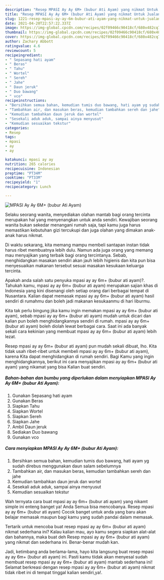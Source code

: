 ```yaml
---
description: "Resep MPASI Ay Ay 6M+ (bubur Ati Ayam) yang nikmat Untuk Jualan"
title: "Resep MPASI Ay Ay 6M+ (bubur Ati Ayam) yang nikmat Untuk Jualan"
slug: 1221-resep-mpasi-ay-ay-6m-bubur-ati-ayam-yang-nikmat-untuk-jualan
date: 2021-04-20T22:57:22.337Z
image: https://img-global.cpcdn.com/recipes/02f09466c90418cf/680x482cq70/mpasi-ay-ay-6m-bubur-ati-ayam-foto-resep-utama.jpg
thumbnail: https://img-global.cpcdn.com/recipes/02f09466c90418cf/680x482cq70/mpasi-ay-ay-6m-bubur-ati-ayam-foto-resep-utama.jpg
cover: https://img-global.cpcdn.com/recipes/02f09466c90418cf/680x482cq70/mpasi-ay-ay-6m-bubur-ati-ayam-foto-resep-utama.jpg
author: Zachary Abbott
ratingvalue: 4.6
reviewcount: 5
recipeingredient:
- " Sepasang hati ayam"
- " Beras"
- " Tahu"
- " Wortel"
- " Sereh"
- " Jahe"
- " Daun jeruk"
- " Duo bawang"
- " vco"
recipeinstructions:
- "Bersihkan semua bahan, kemudian tumis duo bawang, hati ayam yg sudah direbus menggunakan daun salam sebelumnya"
- "Tambahkan air, dan masukan beras, kemudian tambahkan sereh dan jahe"
- "Kemudian tambahkan daun jeruk dan wortel"
- "Sesekali aduk aduk, sampai ainya menyusut"
- "Kemudian sesuaikan tekstur"
categories:
- Resep
tags:
- mpasi
- ay
- ay

katakunci: mpasi ay ay 
nutrition: 265 calories
recipecuisine: Indonesian
preptime: "PT34M"
cooktime: "PT33M"
recipeyield: "1"
recipecategory: Lunch

---
```



![MPASI Ay Ay 6M+ (bubur Ati Ayam)](https://img-global.cpcdn.com/recipes/02f09466c90418cf/680x482cq70/mpasi-ay-ay-6m-bubur-ati-ayam-foto-resep-utama.jpg)

Selaku seorang wanita, menyediakan olahan mantab bagi orang tercinta merupakan hal yang menyenangkan untuk anda sendiri. Kewajiban seorang  wanita bukan sekedar menangani rumah saja, tapi kamu juga harus memastikan kebutuhan gizi tercukupi dan juga olahan yang dimakan anak-anak harus nikmat.

Di waktu  sekarang, kita memang mampu membeli santapan instan tidak harus ribet membuatnya lebih dulu. Namun ada juga orang yang memang mau menyajikan yang terbaik bagi orang tercintanya. Sebab, menghidangkan masakan sendiri akan jauh lebih higienis dan kita pun bisa menyesuaikan makanan tersebut sesuai masakan kesukaan keluarga tercinta. 



Apakah anda salah satu penyuka mpasi ay ay 6m+ (bubur ati ayam)?. Tahukah kamu, mpasi ay ay 6m+ (bubur ati ayam) merupakan sajian khas di Indonesia yang kini disenangi oleh setiap orang dari berbagai tempat di Nusantara. Kalian dapat memasak mpasi ay ay 6m+ (bubur ati ayam) hasil sendiri di rumahmu dan boleh jadi makanan kesukaanmu di hari liburmu.

Kita tak perlu bingung jika kamu ingin memakan mpasi ay ay 6m+ (bubur ati ayam), sebab mpasi ay ay 6m+ (bubur ati ayam) mudah untuk dicari dan kalian pun boleh menghidangkannya sendiri di rumah. mpasi ay ay 6m+ (bubur ati ayam) boleh diolah lewat berbagai cara. Saat ini ada banyak sekali cara kekinian yang membuat mpasi ay ay 6m+ (bubur ati ayam) lebih lezat.

Resep mpasi ay ay 6m+ (bubur ati ayam) pun mudah sekali dibuat, lho. Kita tidak usah ribet-ribet untuk membeli mpasi ay ay 6m+ (bubur ati ayam), karena Kita dapat menghidangkan di rumah sendiri. Bagi Kamu yang ingin menghidangkannya, berikut ini cara menyajikan mpasi ay ay 6m+ (bubur ati ayam) yang nikamat yang bisa Kalian buat sendiri.

<!--inarticleads1-->

##### Bahan-bahan dan bumbu yang diperlukan dalam menyiapkan MPASI Ay Ay 6M+ (bubur Ati Ayam):

1. Gunakan  Sepasang hati ayam
1. Gunakan  Beras
1. Siapkan  Tahu
1. Siapkan  Wortel
1. Siapkan  Sereh
1. Siapkan  Jahe
1. Ambil  Daun jeruk
1. Sediakan  Duo bawang
1. Gunakan  vco




<!--inarticleads2-->

##### Cara menyiapkan MPASI Ay Ay 6M+ (bubur Ati Ayam):

1. Bersihkan semua bahan, kemudian tumis duo bawang, hati ayam yg sudah direbus menggunakan daun salam sebelumnya
1. Tambahkan air, dan masukan beras, kemudian tambahkan sereh dan jahe
1. Kemudian tambahkan daun jeruk dan wortel
1. Sesekali aduk aduk, sampai ainya menyusut
1. Kemudian sesuaikan tekstur




Wah ternyata cara buat mpasi ay ay 6m+ (bubur ati ayam) yang nikamt simple ini enteng banget ya! Anda Semua bisa mencobanya. Resep mpasi ay ay 6m+ (bubur ati ayam) Cocok banget untuk anda yang baru akan belajar memasak maupun bagi kamu yang sudah pandai dalam memasak.

Tertarik untuk mencoba buat resep mpasi ay ay 6m+ (bubur ati ayam) nikmat sederhana ini? Kalau kalian mau, ayo kamu segera siapkan alat-alat dan bahannya, maka buat deh Resep mpasi ay ay 6m+ (bubur ati ayam) yang nikmat dan sederhana ini. Benar-benar mudah kan. 

Jadi, ketimbang anda berlama-lama, hayo kita langsung buat resep mpasi ay ay 6m+ (bubur ati ayam) ini. Pasti kamu tiidak akan menyesal sudah membuat resep mpasi ay ay 6m+ (bubur ati ayam) mantab sederhana ini! Selamat berkreasi dengan resep mpasi ay ay 6m+ (bubur ati ayam) nikmat tidak ribet ini di tempat tinggal kalian sendiri,ya!.


